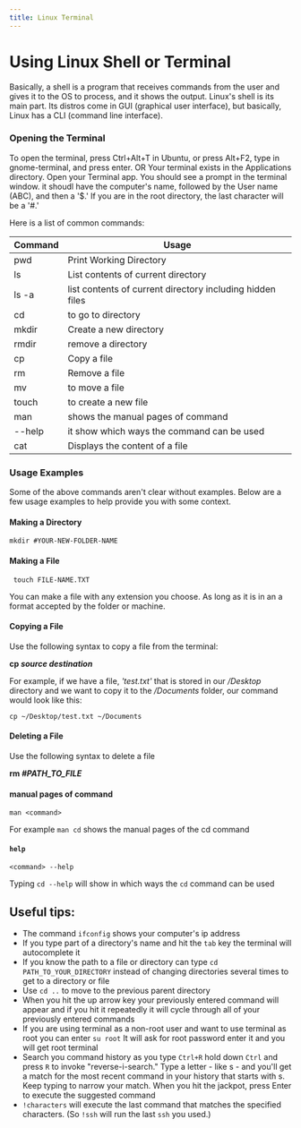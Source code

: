 ```yaml
---
title: Linux Terminal
---
```



# Using Linux Shell or Terminal

Basically, a shell is a program that receives commands from the user and gives it to the OS to process, and it shows the output. Linux's shell is its main part. Its distros come in GUI (graphical user interface), but basically, Linux has a CLI (command line interface).


### Opening the Terminal
To open the terminal, press Ctrl+Alt+T in Ubuntu, or press Alt+F2, type in gnome-terminal, and press enter. 
OR
Your terminal exists in the Applications directory. Open your Terminal app. You should see a prompt in the terminal window. it shoudl have the computer's name, followed by the User name (ABC), and then a '$.' If you are in the root directory, the last character will be a '#.'
 
Here is a list of common commands:

Command | Usage
------------ | -------------
pwd | Print Working Directory
ls | List contents of current directory
ls -a | list contents of current directory including hidden files
cd | to go to directory
mkdir | Create a new directory
rmdir | remove a directory
cp| Copy a file 
rm | Remove a file 
mv | to move a file
touch | to create a new file
man | shows the manual pages of command
--help | it show which ways the command can be used
cat | Displays the content of a file

### Usage Examples

Some of the above commands aren't clear without examples. Below are a few usage examples to help provide you with some context. 

#### Making a Directory

```mkdir #YOUR-NEW-FOLDER-NAME```

#### Making a File 

``` touch FILE-NAME.TXT```

You can make a file with any extension you choose. As long as it is in an a format accepted by the folder or machine.

#### Copying a File 

Use the following syntax to copy a file from the terminal:

**cp _source_ _destination_**

For example, if we have a file, _'test.txt'_ that is stored in our _/Desktop_ directory and we want to copy it to the _/Documents_ folder, our command would look like this: 

    cp ~/Desktop/test.txt ~/Documents

#### Deleting a File 

Use the following syntax to delete a file 

**rm _#PATH_TO_FILE_**

#### manual pages of command

```man <command>``` 

For example ```man cd``` shows the manual pages of the cd command

#### ```help```

```<command> --help```

Typing ```cd --help``` will show in which ways the ```cd``` command can be used 



## Useful tips:
-	The command `ifconfig` shows your computer's ip address 
-	If you type part of a directory's name and hit the `tab` key the terminal will autocomplete it
- If you know the path to a file or directory can type `cd PATH_TO_YOUR_DIRECTORY` instead of changing directories several times to get to a directory or file 
- Use `cd ..` to move to the previous parent directory
- When you hit the up arrow key your previously entered command will appear and if you hit it repeatedly it will cycle through all of your previously entered commands 
- If you are using terminal as a non-root user and want to use terminal as root you can enter `su root` It will ask for root password enter it and you will get root terminal
- Search you command history as you type `Ctrl+R` hold down `Ctrl` and press `R` to invoke "reverse-i-search." Type a letter - like s - and you'll get a match for the most recent command in your history that starts with s. Keep typing to narrow your match. When you hit the jackpot, press Enter to execute the suggested command
- `!characters` will execute the last command that matches the specified characters. (So `!ssh` will run the last `ssh` you used.)
